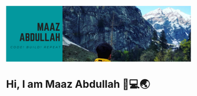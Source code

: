 <img src="https://github.com/maaz1996/maaz1996/blob/master/Maaz%20Abdullah_Banner.png?raw=true">


# Hi, I am Maaz Abdullah 👋💻:earth_asia:

<!--
**maaz1996/maaz1996** is a ✨ _special_ ✨ repository because its `README.md` (this file) appears on your GitHub profile.

Here are some ideas to get you started:

- 🔭 I’m currently working on ...
- 🌱 I’m currently learning ...
- 👯 I’m looking to collaborate on ...
- 🤔 I’m looking for help with ...
- 💬 Ask me about ...
- 📫 How to reach me: ...
- 😄 Pronouns: ...
- ⚡ Fun fact: ...
-->
